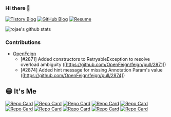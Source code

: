 ### Hi there 👋
[![Tistory Blog](https://img.shields.io/badge/Tistory-Blog-orange?logo=tistory)](https://redcoder.tistory.com)
[![GitHub Blog](https://img.shields.io/badge/GitHub-Blog-black?logo=github)](https://rojae.github.io)
[![Resume](https://img.shields.io/badge/Resume-Page-blue?logo=read-the-docs)](https://www.rallit.com/hub/resumes/781874/%EC%98%A4%EC%9E%AC%EC%84%B1)

![rojae's github stats](https://github-readme-stats.vercel.app/api?username=rojae&show_icons=true&theme=merko)


### Contributions
- [OpenFeign](https://github.com/OpenFeign/feign)
  - [#2871] Added constructors to RetryableException to resolve overload ambiguity ([https://github.com/OpenFeign/feign/pull/2871])
  - [#2874] Added hint message for missing Annotation Param's value ([https://github.com/OpenFeign/feign/pull/2874])

## 😁 It's Me
[![Repo Card](https://github-readme-stats.vercel.app/api/pin/?username=rojae&repo=auth-server-fe)](https://github.com/rojae/auth-server-fe) 
[![Repo Card](https://github-readme-stats.vercel.app/api/pin/?username=rojae&repo=auth-server-be)](https://github.com/rojae/auth-server-be) 
[![Repo Card](https://github-readme-stats.vercel.app/api/pin/?username=rojae&repo=R.LOG)](https://github.com/rojae/R.LOG) 
[![Repo Card](https://github-readme-stats.vercel.app/api/pin/?username=I-m-Codefix&repo=ott-api-service)](https://github.com/I-m-Codefix/ott-api-service)
[![Repo Card](https://github-readme-stats.vercel.app/api/pin/?username=rojae&repo=LectureEvaluation)](https://github.com/rojae/LectureEvaluation) [![Repo Card](https://github-readme-stats.vercel.app/api/pin/?username=rojae&repo=querydsl-demo)](https://github.com/rojae/querydsl-demo) [![Repo Card](https://github-readme-stats.vercel.app/api/pin/?username=rojae&repo=jpashop-demo)](https://github.com/rojae/jpashop-demo)
[![Repo Card](https://github-readme-stats.vercel.app/api/pin/?username=rojae&repo=load-prop)](https://github.com/rojae/load-prop)
[![Repo Card](https://github-readme-stats.vercel.app/api/pin/?username=rojae&repo=Spring-Encrypted-Sample)](https://github.com/rojae/Spring-Encrypted-Sample)
[![Repo Card](https://github-readme-stats.vercel.app/api/pin/?username=rojae&repo=Encrypt-Demo-Java)](https://github.com/rojae/Encrypt-Demo-Java)
